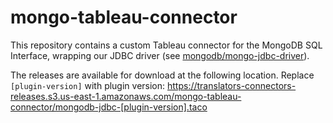 # mongo-tableau-connector

This repository contains a custom Tableau connector for the MongoDB
SQL Interface, wrapping our JDBC driver (see
[mongodb/mongo-jdbc-driver](/mongodb/mongo-jdbc-driver)).

The releases are available for download at the following location.  Replace `[plugin-version]` with plugin version:
https://translators-connectors-releases.s3.us-east-1.amazonaws.com/mongo-tableau-connector/mongodb-jdbc-[plugin-version].taco
